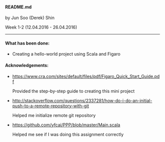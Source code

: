 #### README.md

   by Jun Soo (Derek) Shin

   Week 1-2 (12.04.2016 - 26.04.2016)

_________

#### What has been done:

- Creating a hello-world project using Scala and Figaro

#### Acknowledgements:

- https://www.cra.com/sites/default/files/pdf/Figaro_Quick_Start_Guide.pdf

   Provided the step-by-step guide to creating this mini project

- http://stackoverflow.com/questions/2337281/how-do-i-do-an-initial-push-to-a-remote-repository-with-git

   Helped me initialize remote git repository

- https://github.com/yfcai/PPP/blob/master/Main.scala

   Helped me see if I was doing this assignment correctly